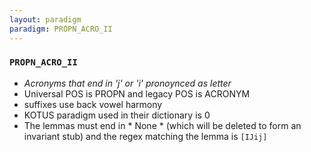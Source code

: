 ```yaml
---
layout: paradigm
paradigm: PROPN_ACRO_II
---
```

### ` PROPN_ACRO_II `

* _Acronyms that end in 'j' or 'i' pronoynced as letter_
* Universal POS is PROPN and legacy POS is ACRONYM
* suffixes use back vowel harmony
* KOTUS paradigm used in their dictionary is 0
* The lemmas must end in * None * (which will be deleted to form an invariant stub) and the regex matching the lemma is ` [IJij] `
